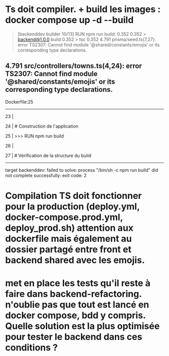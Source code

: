 # Ts doit compiler. + build les images : docker compose up -d --build

> [backenddev builder 10/13] RUN npm run build:
> 0.352
> 0.352 > backend@1.0.0 build
> 0.352 > tsc
> 0.352
> 4.791 prisma/seed.ts(7,27): error TS2307: Cannot find module '@shared/constants/emojis' or its corresponding type declarations.

## 4.791 src/controllers/towns.ts(4,24): error TS2307: Cannot find module '@shared/constants/emojis' or its corresponding type declarations.

Dockerfile:25

---

23 |

24 | # Construction de l'application

25 | >>> RUN npm run build

26 |

27 | # Vérification de la structure du build

---

target backenddev: failed to solve: process "/bin/sh -c npm run build" did not complete successfully: exit code: 2

# Compilation TS doit fonctionner pour la production (deploy.yml, docker-compose.prod.yml, deploy_prod.sh) attention aux dockerfile mais également au dossier partagé entre front et backend shared avec les emojis.

# met en place les tests qu'il reste à faire dans backend-refactoring. n'oublie pas que tout est lancé en docker compose, bdd y compris. Quelle solution est la plus optimisée pour tester le backend dans ces conditions ?
